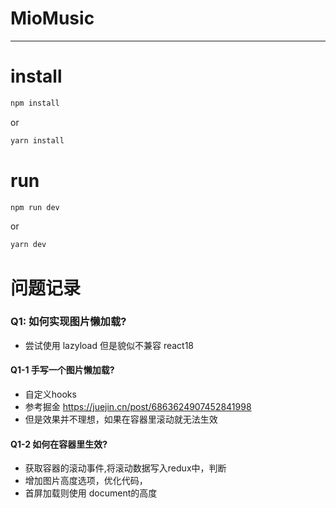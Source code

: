 # MioMusic

--  --

# install 
```sh
npm install
```
or
```sh
yarn install
```

# run
```sh
npm run dev
```
or
```sh
yarn dev
```

# 问题记录

### Q1: 如何实现图片懒加载?
  - 尝试使用 lazyload 但是貌似不兼容 react18
  #### Q1-1 手写一个图片懒加载?
  - 自定义hooks
  - 参考掘金 https://juejin.cn/post/6863624907452841998
  - 但是效果并不理想，如果在容器里滚动就无法生效
  
  #### Q1-2 如何在容器里生效?
  - 获取容器的滚动事件,将滚动数据写入redux中，判断
  - 增加图片高度选项，优化代码，
  - 首屏加载则使用 document的高度
